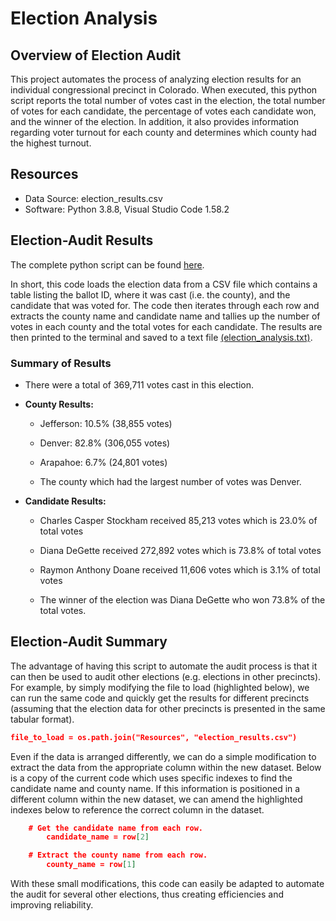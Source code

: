 # Election Analysis

## Overview of Election Audit
This project automates the process of analyzing election results for an individual congressional precinct in Colorado. When executed, this python script reports the total number of votes cast in the election, the total number of votes for each candidate, the percentage of votes each candidate won, and the winner of the election. In addition, it also provides information regarding voter turnout for each county and determines which county had the highest turnout.

## Resources
  * Data Source: election_results.csv
  * Software: Python 3.8.8, Visual Studio Code 1.58.2

## Election-Audit Results
The complete python script can be found [here](PyPoll_Challenge.py).

In short, this code loads the election data from a CSV file which contains a table listing the ballot ID, where it was cast (i.e. the county), and the candidate that was voted for. The code then iterates through each row and extracts the county name and candidate name and tallies up the number of votes in each county and the total votes for each candidate. The results are then printed to the terminal and saved to a text file [(election_analysis.txt)](analysis/election_analysis.txt). 

### Summary of Results

  * There were a total of 369,711 votes cast in this election.
  
  * **County Results:**
      * Jefferson: 10.5% (38,855 votes)
      * Denver: 82.8% (306,055 votes)
      * Arapahoe: 6.7% (24,801 votes)
  
      * The county which had the largest number of votes was Denver.
  
  * **Candidate Results:**
      * Charles Casper Stockham received 85,213 votes which is 23.0% of total votes
      * Diana DeGette received 272,892 votes which is 73.8% of total votes
      * Raymon Anthony Doane received 11,606 votes which is 3.1% of total votes 
  
      * The winner of the election was Diana DeGette who won 73.8% of the total votes. 

## Election-Audit Summary
The advantage of having this script to automate the audit process is that it can then be used to audit other elections (e.g. elections in other precincts). For example, by simply modifying the file to load (highlighted below), we can run the same code and quickly get the results for different precincts (assuming that the election data for other precincts is presented in the same tabular format).
```json
file_to_load = os.path.join("Resources", "election_results.csv")
```
Even if the data is arranged differently, we can do a simple modification to extract the data from the appropriate column within the new dataset. Below is a copy of the current code which uses specific indexes to find the candidate name and county name. If this information is positioned in a different column within the new dataset, we can amend the highlighted indexes below to reference the correct column in the dataset.
```json
    # Get the candidate name from each row.
        candidate_name = row[2]

    # Extract the county name from each row.
        county_name = row[1]
```
With these small modifications, this code can easily be adapted to automate the audit for several other elections, thus creating efficiencies and improving reliability. 

